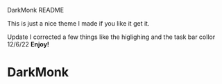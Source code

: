 DarkMonk README

This is just a nice theme I made if you like it get it.

Update I corrected a few things like the higlighing and the task bar collor 12/6/22
**Enjoy!**

# DarkMonk
